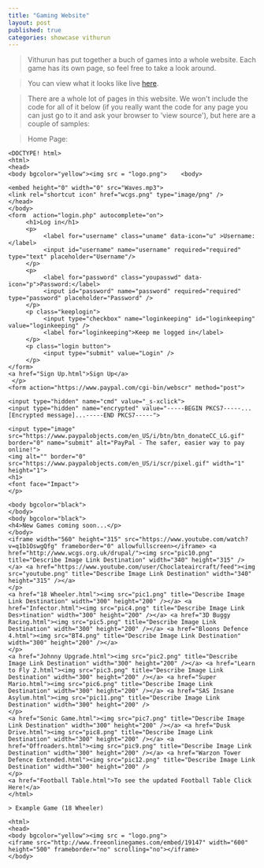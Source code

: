 ```yaml
---
title: "Gaming Website"
layout: post
published: true
categories: showcase vithurun
---
```


> Vithurun has put together a buch of games into a whole website. Each game has its own page, so feel free to take a look around.

> You can view what it looks like live [here](/files/showcase/Vithurun/Gaming%20Website/gamingwebsite.html).

> There are a whole lot of pages in this website. We won't include the code for all of it below (if you really want the code for any page you can just go to it and ask your browser to 'view source'), but here are a couple of samples:

> Home Page:

    <DOCTYPE! html>
    <html>
    <head>
    <body bgcolor="yellow"><img src = "logo.png">    <body>
    
    <embed height="0" width="0" src="Waves.mp3">
    <link rel="shortcut icon" href="wcgs.png" type="image/png" />
    </head>
    </body>                                                                                    <form  action="login.php" autocomplete="on">      
         <h1>Log in</h1> 
         <p> 
              <label for="username" class="uname" data-icon="u" >Username:</label>
              <input id="username" name="username" required="required" type="text" placeholder="Username"/>
         </p>
         <p> 
              <label for="password" class="youpasswd" data-icon="p">Password:</label>
              <input id="password" name="password" required="required" type="password" placeholder="Password" /> 
         </p>
         <p class="keeplogin"> 
              <input type="checkbox" name="loginkeeping" id="loginkeeping" value="loginkeeping" /> 
              <label for="loginkeeping">Keep me logged in</label>
         </p>
         <p class="login button"> 
              <input type="submit" value="Login" /> 
         </p>
    </form>
    <a href="Sign Up.html">Sign Up</a>
     </p>
    <form action="https://www.paypal.com/cgi-bin/webscr" method="post">
    
    <input type="hidden" name="cmd" value="_s-xclick">
    <input type="hidden" name="encrypted" value="-----BEGIN PKCS7-----...[Encrypted message]...-----END PKCS7-----">
    
    <input type="image" src="https://www.paypalobjects.com/en_US/i/btn/btn_donateCC_LG.gif" border="0" name="submit" alt="PayPal - The safer, easier way to pay online!">
    <img alt="" border="0" src="https://www.paypalobjects.com/en_US/i/scr/pixel.gif" width="1" height="1">   
    <h1>
    <font face="Impact">
    </p>
    
    <body bgcolor="black">
    </body>
    <body bgcolor="black">
    <h4>New Games coming soon...</p>
    </body>
    <iframe width="560" height="315" src="https://www.youtube.com/watch?v=q1b1OswgQfg" frameborder="0" allowfullscreen></iframe> <a href="http://www.wcgs.org.uk/drupal/"><img src="pic10.png" title="Describe Image Link Destination" width="340" height="315" /></a> <a href="https://www.youtube.com/user/Choclateaircraft/feed"><img src="youtube.png" title="Describe Image Link Destination" width="340" height="315" /></a>
    </p>
    <a href="18 Wheeler.html"><img src="pic1.png" title="Describe Image Link Destination" width="300" height="200" /></a> <a href="Infector.html"><img src="pic4.png" title="Describe Image Link Des>tination" width="300" height="200" /></a> <a href="3D Buggy Racing.html"><img src="pic5.png" title="Describe Image Link Destination" width="300" height="200" /></a> <a href="Bloons Defence 4.html"><img src="BT4.png" title="Describe Image Link Destination" width="300" height="200" /></a>
    </p>
    <a href="Johnny Upgrade.html"><img src="pic2.png" title="Describe Image Link Destination" width="300" height="200" /></a> <a href="Learn to Fly 2.html"><img src="pic3.png" title="Describe Image Link Destination" width="300" height="200" /></a> <a href="Super Mario.html"><img src="pic6.png" title="Describe Image Link Destination" width="300" height="200" /></a> <a href="SAS Insane Asylum.html"><img src="pic11.png" title="Describe Image Link Destination" width="300" height="200" />
    </p>
    <a href="Sonic Game.html"><img src="pic7.png" title="Describe Image Link Destination" width="300" height="200" /></a> <a href="Dusk Drive.html"><img src="pic8.png" title="Describe Image Link Destination" width="300" height="200" /></a> <a href="Offroaders.html"><img src="pic9.png" title="Describe Image Link Destination" width="300" height="200" /></a> <a href="Warzon Tower Defence Extended.html"><img src="pic12.png" title="Describe Image Link Destination" width="300" height="200" />
    </p>
    <a href="Football Table.html">To see the updated Football Table Click Here!</a>
    </html>
    
    > Example Game (18 Wheeler)
    
    <html>
    <head>
    <body bgcolor="yellow"><img src = "logo.png">
    <iframe src="http://www.freeonlinegames.com/embed/19147" width="600" height="500" frameborder="no" scrolling="no"></iframe>
    </body>



